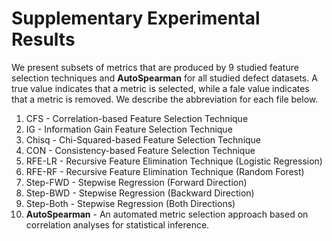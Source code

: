 # Supplementary Experimental Results

We present subsets of metrics that are produced by 9 studied feature selection techniques and **AutoSpearman** for all studied defect datasets.
A true value indicates that a metric is selected, while a fale value indicates that a metric is removed.
We describe the abbreviation for each file below.

1. CFS - Correlation-based Feature Selection Technique
2. IG - Information Gain Feature Selection Technique
3. Chisq - Chi-Squared-based Feature Selection Technique
4. CON - Consistency-based Feature Selection Technique
5. RFE-LR - Recursive Feature Elimination Technique (Logistic Regression)
6. RFE-RF - Recursive Feature Elimination Technique (Random Forest)
7. Step-FWD - Stepwise Regression (Forward Direction)
8. Step-BWD - Stepwise Regression (Backward Direction)
9. Step-Both - Stepwise Regression (Both Directions)
10. **AutoSpearman** - An automated metric selection approach based on correlation analyses for statistical inference.